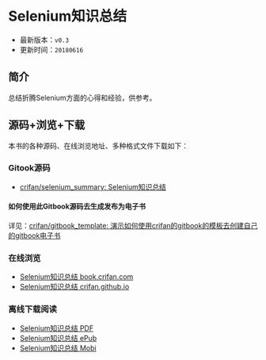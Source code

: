 # Selenium知识总结

* 最新版本：`v0.3`
* 更新时间：`20180616`

## 简介

总结折腾Selenium方面的心得和经验，供参考。

## 源码+浏览+下载

本书的各种源码、在线浏览地址、多种格式文件下载如下：

### Gitook源码

* [crifan/selenium_summary: Selenium知识总结](https://github.com/crifan/selenium_summary)

#### 如何使用此Gitbook源码去生成发布为电子书

详见：[crifan/gitbook_template: 演示如何使用crifan的gitbook的模板去创建自己的gitbook电子书](https://github.com/crifan/gitbook_template)

### 在线浏览

* [Selenium知识总结 book.crifan.com](http://book.crifan.com/books/selenium_summary/website)
* [Selenium知识总结 crifan.github.io](https://crifan.github.io/selenium_summary/website)

### 离线下载阅读

* [Selenium知识总结 PDF](http://book.crifan.com/books/selenium_summary/pdf/selenium_summary.pdf)
* [Selenium知识总结 ePub](http://book.crifan.com/books/selenium_summary/epub/selenium_summary.epub)
* [Selenium知识总结 Mobi](http://book.crifan.com/books/selenium_summary/mobi/selenium_summary.mobi)

